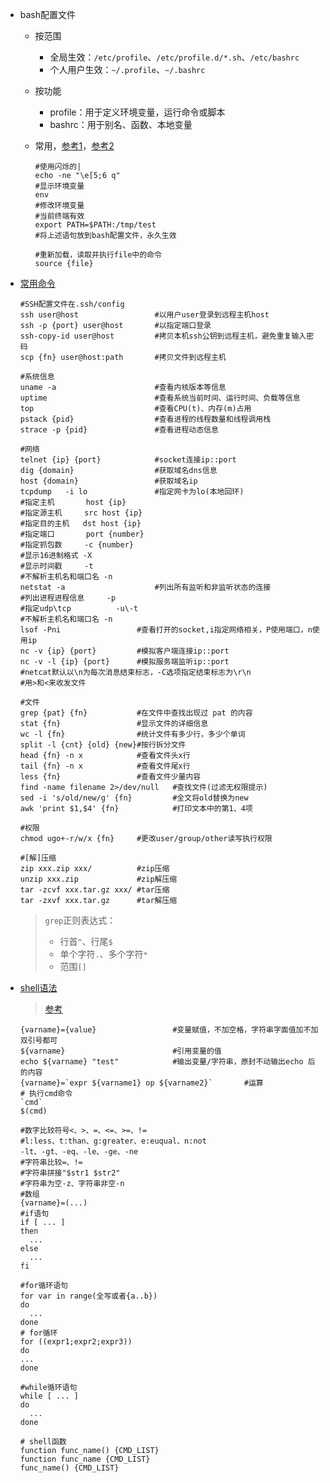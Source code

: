 * bash配置文件

  * 按范围
    * 全局生效：`/etc/profile`、`/etc/profile.d/*.sh`、`/etc/bashrc`
    * 个人用户生效：`~/.profile`、`~/.bashrc`
    
  * 按功能
    * profile：用于定义环境变量，运行命令或脚本
    * bashrc：用于别名、函数、本地变量
    
  * 常用，[参考1](https://gohom.win/2016/03/22/bash-twinkle/)，[参考2](https://zh.wikipedia.org/wiki/ANSI%E8%BD%AC%E4%B9%89%E5%BA%8F%E5%88%97)
    
    ```shell
    #使用闪烁的|
    echo -ne "\e[5;6 q"
    #显示环境变量
    env
    #修改环境变量
    #当前终端有效
    export PATH=$PATH:/tmp/test
    #将上述语句放到bash配置文件，永久生效
    
    #重新加载，读取并执行file中的命令
    source {file}
    ```
  
* [常用命令](https://github.com/skywind3000/awesome-cheatsheets/blob/master/languages/bash.sh)

  ```shell
  #SSH配置文件在.ssh/config
  ssh user@host                 #以用户user登录到远程主机host
  ssh -p {port} user@host       #以指定端口登录
  ssh-copy-id user@host         #拷贝本机ssh公钥到远程主机，避免重复输入密码
  scp {fn} user@host:path       #拷贝文件到远程主机
  
  #系统信息
  uname -a                      #查看内核版本等信息
  uptime                        #查看系统当前时间、运行时间、负载等信息
  top                           #查看CPU(t)、内存(m)占用
  pstack {pid}                  #查看进程的线程数量和线程调用栈
  strace -p {pid}               #查看进程动态信息
  
  #网络
  telnet {ip} {port}            #socket连接ip::port
  dig {domain}                  #获取域名dns信息
  host {domain}                 #获取域名ip
  tcpdump   -i lo               #指定网卡为lo(本地回环)
  #指定主机       host {ip} 
  #指定源主机     src host {ip}
  #指定目的主机   dst host {ip}
  #指定端口       port {number}
  #指定抓包数     -c {number}
  #显示16进制格式 -X
  #显示时间戳     -t
  #不解析主机名和端口名 -n
  netstat -a                    #列出所有监听和非监听状态的连接
  #列出进程进程信息     -p
  #指定udp\tcp          -u\-t
  #不解析主机名和端口名 -n
  lsof -Pni                 #查看打开的socket,i指定网络相关，P使用端口，n使用ip
  nc -v {ip} {port}         #模拟客户端连接ip::port
  nc -v -l {ip} {port}      #模拟服务端监听ip::port
  #netcat默认以\n为每次消息结束标志，-C选项指定结束标志为\r\n
  #用>和<来收发文件
  
  #文件
  grep {pat} {fn}           #在文件中查找出现过 pat 的内容
  stat {fn}                 #显示文件的详细信息
  wc -l {fn}                #统计文件有多少行，多少个单词
  split -l {cnt} {old} {new}#按行拆分文件
  head {fn} -n x            #查看文件头x行
  tail {fn} -n x            #查看文件尾x行
  less {fn}                 #查看文件少量内容
  find -name filename 2>/dev/null   #查找文件(过滤无权限提示)
  sed -i 's/old/new/g' {fn}         #全文将old替换为new
  awk 'print $1,$4' {fn}            #打印文本中的第1、4项
  
  #权限
  chmod ugo+-r/w/x {fn}     #更改user/group/other读写执行权限
  
  #[解]压缩
  zip xxx.zip xxx/          #zip压缩
  unzip xxx.zip             #zip解压缩
  tar -zcvf xxx.tar.gz xxx/ #tar压缩
  tar -zxvf xxx.tar.gz      #tar解压缩
  
  ```

  > `grep`正则表达式：
  >
  > * 行首`^`、行尾`$`
  > * 单个字符`.`、多个字符`*`
  > * 范围`[]`

* [shell语法](https://github.com/skywind3000/awesome-cheatsheets/blob/master/languages/bash.sh)

  > [参考](https://www.junmajinlong.com/shell/index/)
  
  ```shell
  {varname}={value}                 #变量赋值，不加空格，字符串字面值加不加双引号都可
  ${varname}                        #引用变量的值
  echo ${varname} "test"            #输出变量/字符串，原封不动输出echo 后的内容
  {varname}=`expr ${varname1} op ${varname2}`       #运算
  # 执行cmd命令
  `cmd`
  $(cmd)
  
  #数字比较符号<、>、=、<=、>=、!=
  #l:less、t:than、g:greater、e:euqual、n:not
  -lt、-gt、-eq、-le、-ge、-ne
  #字符串比较=、!=
  #字符串拼接"$str1 $str2"
  #字符串为空-z、字符串非空-n
  #数组
  {varname}=(...)
  #if语句
  if [ ... ]
  then
    ...
  else
    ...
  fi
  
  #for循环语句
  for var in range(全写或者{a..b})
  do
    ...
  done
  # for循环
  for ((expr1;expr2;expr3))
  do
  ...
  done
  
  #while循环语句
  while [ ... ]
  do
    ...
  done
  
  # shell函数
  function func_name() {CMD_LIST}
  function func_name {CMD_LIST}
  func_name() {CMD_LIST}
  ```
